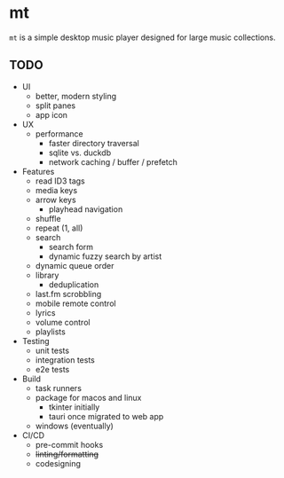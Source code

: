 # mt

`mt` is a simple desktop music player designed for large music collections.

<!-- TODO: minimum requirements -->
<!-- TODO: setup -->
<!-- TODO: dev -->
<!-- TODO: install -->

## TODO

* UI
  * better, modern styling
  * split panes
  * app icon
* UX
  * performance
    * faster directory traversal
    * sqlite vs. duckdb
    * network caching / buffer / prefetch
* Features 
  * read ID3 tags
  * media keys
  * arrow keys
    * playhead navigation
  * shuffle
  * repeat (1, all)
  * search
    * search form
    * dynamic fuzzy search by artist
  * dynamic queue order
  * library
    * deduplication
  * last.fm scrobbling
  * mobile remote control
  * lyrics
  * volume control
  * playlists
* Testing
  * unit tests
  * integration tests
  * e2e tests
* Build
  * task runners
  * package for macos and linux
    * tkinter initially
    * tauri once migrated to web app
  * windows (eventually)
* CI/CD
  * pre-commit hooks
  * ~~linting/formatting~~
  * codesigning
